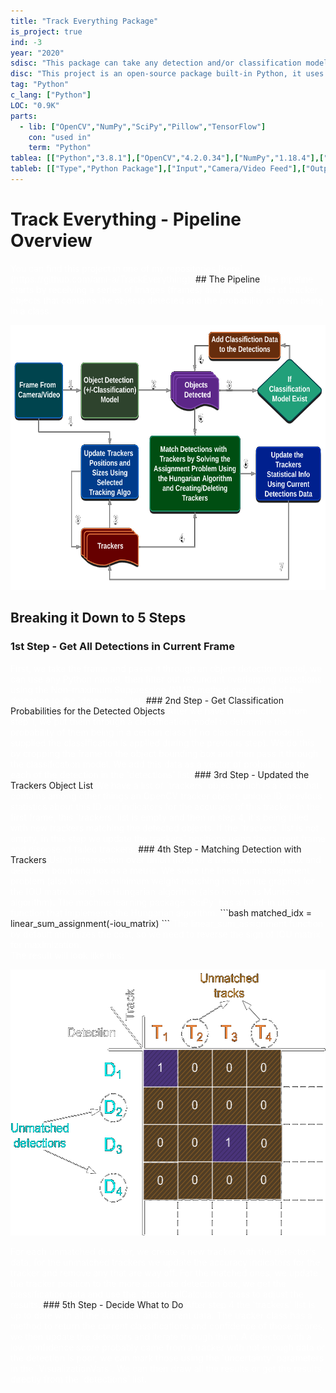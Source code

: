 ```yaml
---
title: "Track Everything Package"
is_project: true
ind: -3
year: "2020"
sdisc: "This package can take any detection and/or classification model and upgrade them using tracking algorithms and statistics."
disc: "This project is an open-source package built-in Python, it uses and combines the data form object detection models, classification models, tracking algorithms and statistics-based decision making. The project allows you to take any detection/classification models from any Python library like TensorFlow or PyTorch and add to them tracking algorithms and increase the accuracy using statistical data gathered from multiple frames.<br>&nbsp;"
tag: "Python"
c_lang: ["Python"]
LOC: "0.9K"
parts:
  - lib: ["OpenCV","NumPy","SciPy","Pillow","TensorFlow"]
    con: "used in"
    term: "Python"
tablea: [["Python","3.8.1"],["OpenCV","4.2.0.34"],["NumPy","1.18.4"],["SciPy","1.4.1"],["Pillow","7.1.2"],["TensorFlow","2.2.0"]]
tableb: [["Type","Python Package"],["Input","Camera/Video Feed"],["Output","Enhanced Object Tracking & Classification"]]
---
```

<style>
a    {text-decoration: underline;color: red;}
</style>
# Track Everything - Pipeline Overview

<span style="color:white;">
You can find this project in one of my repositories [here](https://github.com/ami-a/TrackEverything).
</span>
## The Pipeline
<span style="color:white;">
The pipeline starts by receiving a series of images (frames) and outputs a list of tracker objects that contains the objects detected and the probability of them being in a class.</span>
<p align="center"><img src="te/images/charts/pro_flow.png" width="650" height="424" /></p>

## Breaking it Down to 5 Steps

### 1st Step - Get All Detections in Current Frame 
<span style="color:white;">
First, we take the frame and passe it through an object detection model, we can use any Python model, then filter out redundant overlapping detections using the Non-maximum Suppression (NMS) method and add all of the detection to the `detections` list.
</span>
### 2nd Step - Get Classification Probabilities for the Detected Objects
<span style="color:white;">
After we have the detections from step 1, we put them through a classification model to determine the probability of them being in a certain class (if no classification model is supplied the classification is applied during the previous step). We do this by cropping the frame to the object bounding box and then pass it through the classification model. We add this data as a vector of probabilities to each of the detection in the `detections` list. </span>
### 3rd Step - Updated the Trackers Object List
<span style="color:white;">
We have a list of `trackers` object which is a class that contains among other things an OpenCV tracker object, unique ID, previous statistics about this ID and indicators for the accuracy of this tracker. In the first frame, this `trackers` list is empty and then in step 4, it's being filled with new trackers matching the detected objects. If the `trackers` list is not empty, in this step we update the trackers' positions using the current frame and dispose of failed trackers.
</span>
### 4th Step - Matching Detection with Trackers
<span style="color:white;">
Using intersection over union (IOU) of a tracker bounding box and detection bounding box as a metric. We solve the linear sum assignment problem (also known as minimum weight matching in bipartite graphs) for the IOU matrix using the Hungarian algorithm (also known as Munkres algorithm). The machine learning package `SciPy` has a build-in utility function that implements the Hungarian algorithm.
</span>
```bash
matched_idx = linear_sum_assignment(-iou_matrix)
```
<span style="color:white;">
The linear_sum_assignment function by default minimizes the cost, so we need to reverse the sign of IOU matrix for maximization.<br>
The result will look like this:
</span>
<p align="center"><img src="te/images/charts/detection_track_match.png" width="548" height="426"/></p>
<span style="color:white;">
For each unmatched detector, we create a new tracker with the detector's data, for the unmatched trackers we update the accuracy indicators for the tracker and remove any that are way off. For the matched ones, we update the tracker position to the more accurate detection box, we get the classification data and use the `StatisticalCalculator` class to adjust the results.
</span>
### 5th Step - Decide What to Do
<span style="color:white;">
After step 4 the `trackers` list is up to date with all the statistical and current data. The tracker class has a method to return the current classifications and confidence of those scores, we then update the detectors and iterate through them. A detector with a low confidence score probably came from a tracker with not enough data or the detection is poor, we can mark those using the `uncertainty` parameters in the `VisualizationVars`. We can then draw all the results or get the results directly from the `detections` list.
</span>






